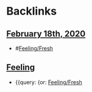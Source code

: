 
# Backlinks
## [February 18th, 2020](<February 18th, 2020.md>)
- #[Feeling/Fresh](<../Feeling/Fresh.md>)

## [Feeling](<Feeling.md>)
- {{query: {or: [Feeling/Fresh](<../Feeling/Fresh.md>)

